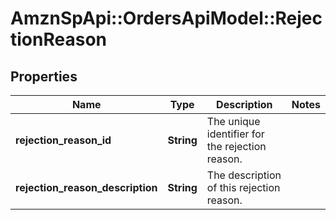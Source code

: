 # AmznSpApi::OrdersApiModel::RejectionReason

## Properties
Name | Type | Description | Notes
------------ | ------------- | ------------- | -------------
**rejection_reason_id** | **String** | The unique identifier for the rejection reason. | 
**rejection_reason_description** | **String** | The description of this rejection reason. | 

